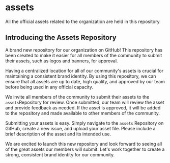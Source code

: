 # assets
All the official assets  related to the organization are  held in this repository


## Introducing the Assets Repository

A brand new repository for our organization on GitHub! This repository has been created to make it easier for all members of the community to submit their assets, such as logos and banners, for approval.

Having a centralized location for all of our community's assets is crucial for maintaining a consistent brand identity. By using this repository, we can ensure that all assets are up to date, high quality, and approved by our team before being used in any official capacity.

We invite all members of the community to submit their assets to the ```assets```Repository for review. Once submitted, our team will review the asset and provide feedback as needed. If the asset is approved, it will be added to the repository and made available to other members of the community.

Submitting your assets is easy. Simply navigate to the ```assets``` Repository on GitHub, create a new issue, and upload your asset file. Please include a brief description of the asset and its intended use.

We are excited to launch this new repository and look forward to seeing all of the great assets our members will submit. Let's work together to create a strong, consistent brand identity for our community.
